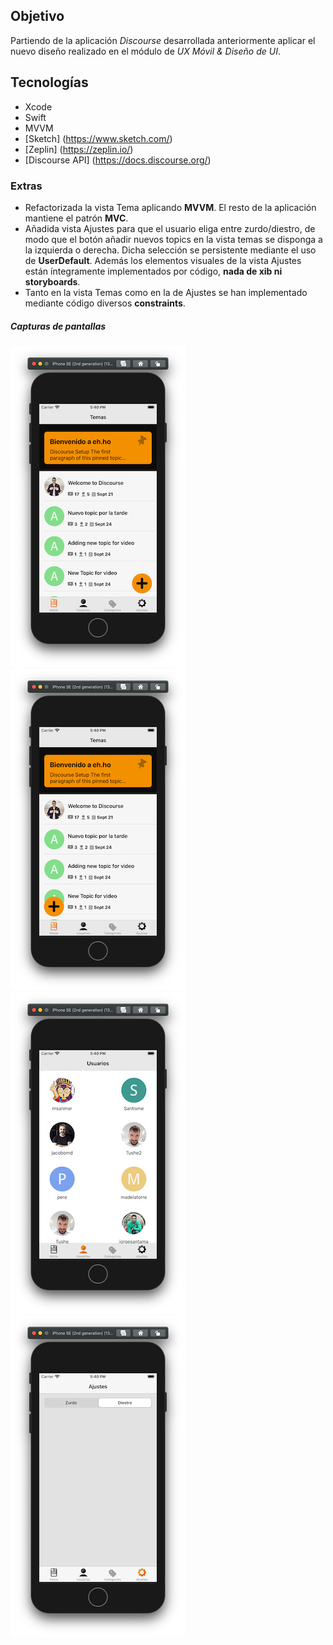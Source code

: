 ## Objetivo
Partiendo de la aplicación *Discourse* desarrollada anteriormente aplicar el nuevo diseño realizado en el módulo de _UX Móvil & Diseño de UI_.

## Tecnologías

- Xcode
- Swift
- MVVM
- [Sketch] (https://www.sketch.com/)
- [Zeplin] (https://zeplin.io/)
- [Discourse API] (https://docs.discourse.org/)

### Extras

- Refactorizada la vista Tema aplicando **MVVM**. El resto de la aplicación mantiene el patrón **MVC**.
- Añadida vista Ajustes para que el usuario eliga entre zurdo/diestro, de modo que el botón añadir nuevos topics en la vista temas se disponga a la izquierda o derecha. Dicha selección se persistente mediante el uso de **UserDefault**. Además los elementos visuales de la vista Ajustes están íntegramente implementados por código, **nada de xib ni storyboards**.
- Tanto en la vista Temas como en la de Ajustes se han implementado mediante código diversos **constraints**.

##### Capturas de pantallas

![homeR](./screens/homeR.png "Home right")
![homeL](./screens/homeL.png "Home left")
![users](./screens/users.png "Users")
![settings](./screens/settings.png "Settings")
